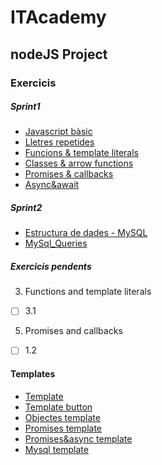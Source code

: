 # ITAcademy

## nodeJS Project

### Exercicis
##### Sprint1
+ [Javascript bàsic](sprint1/1.javascript_basic)
+ [Lletres repetides](sprint1/2.lletres_repetides)
+ [Funcions & template literals](sprint1/3.funcions_&_template_literals)
+ [Classes & arrow functions](sprint1/4.classes&arrow_functions)
+ [Promises & callbacks](sprint1/5.promises&callbacks)
+ [Async&await](sprint1/6.async&await)

##### Sprint2
+ [Estructura de dades - MySQL](sprint2/1.estructura_de_dades)
+ [MySql_Queries](sprint2/2.MySQL_Queries)


##### Exercicis pendents
3. Functions and template literals
- [ ] 3.1

5. Promises and callbacks
- [ ] 1.2

#### Templates

+ [Template](templates/template.js)
+ [Template button](templates/butttontemplate.js)
+ [Objectes template](templates/objectes.js)
+ [Promises template](templates/promise.js)
+ [Promises&async template](templates/promises&async.js)
+ [Mysql template](sprint2/comandos)


